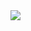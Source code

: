 <img src="https://img.shields.io/badge/javascript-#F7DF1E?style=flat-square&logo=javascript&logoColor=white"/>
